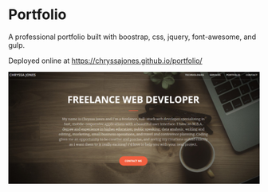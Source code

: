 # Portfolio

A professional portfolio built with boostrap, css, jquery, font-awesome, and gulp.

Deployed online at https://chryssajones.github.io/portfolio/


<img src="img/screenshot.png" alt="screenshot"></img>